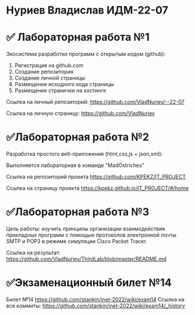 #  Нуриев Владислав ИДМ-22-07
# ✅ Лабораторная работа №1
Экосистема разработки программ с открытым кодом (github):

1. Регистрация на github.com
2. Создание репозитория
3. Создание личной страницы
4. Размещение исходного кода страницы
5. Размещение странички на хостинге

Ссылка на личный репозиторий:
https://github.com/VladNuriev/--22-07

Ссылка на личную страницу:
https://github.com/VladNuriev
# ✅Лабораторная работа №2
Разработка простого веб-приложения (html,css,js + json,xml):

Выполняется лабораторная в команде "MadOstriches"

Ссылка на репозиторий проекта
https://github.com/KPEKZ/IT_PROJECT

Ссылка на страницу проекта
https://kpekz.github.io/IT_PROJECT/#/home
# ✅Лабораторная работа №3
Цель работы: изучить принципы организации взаимодействия прикладных программ с помощью протоколов электронной почты SMTP и POP3 в режиме симуляции Cisco Packet Tracer.

Ссылка на результат:
https://github.com/VladNuriev/ThirdLab/blob/master/README.md

# ✅Экзаменационный билет №14
Билет №14
https://github.com/stankin/inet-2022/wiki/exam14
Ссылка на все коммиты:
https://github.com/stankin/inet-2022/wiki/exam14/_history
